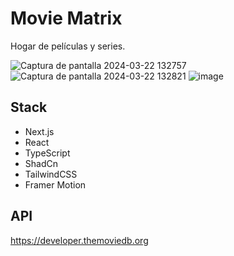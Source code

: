 # Movie Matrix

Hogar de películas y series.

![Captura de pantalla 2024-03-22 132757](https://github.com/LaVieja1/movie-matrix/assets/65514301/f08f0d9b-338e-4c52-b829-2e196a71c1c0)
![Captura de pantalla 2024-03-22 132821](https://github.com/LaVieja1/movie-matrix/assets/65514301/657b548a-de53-4ac3-a242-e4deaeaa1543)
![image](https://github.com/LaVieja1/movie-matrix/assets/65514301/d06494f4-af10-4fa5-acaf-388fe37d8368)

## Stack

- Next.js
- React
- TypeScript
- ShadCn
- TailwindCSS
- Framer Motion

## API

https://developer.themoviedb.org
